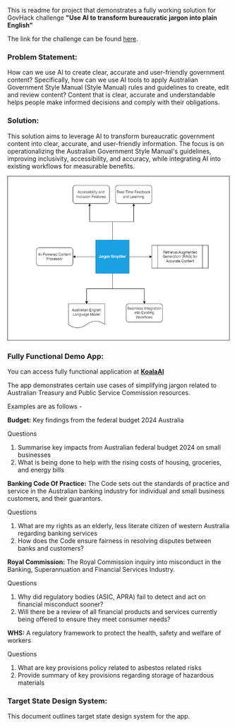 This is readme for project that demonstrates a fully working solution for GovHack challenge **"Use AI to transform bureaucratic jargon into plain English"**

The link for the challenge can be found [here](https://hackerspace.govhack.org/challenges/use_ai_to_transform_bureaucratic_jargon_into_plain_english).

### Problem Statement:
How can we use AI to create clear, accurate and user-friendly government content? Specifically, how can we use AI tools to apply Australian Government Style Manual (Style Manual) rules and guidelines to create, edit and review content?
Content that is clear, accurate and understandable helps people make informed decisions and comply with their obligations.

### Solution:
This solution aims to leverage AI to transform bureaucratic government content into clear, accurate, and user-friendly information. The focus is on operationalizing the Australian Government Style Manual's guidelines, improving inclusivity, accessibility, and accuracy, while integrating AI into existing workflows for measurable benefits.

![High level Solution](diagram.png)

### Fully Functional Demo App:
You can access fully functional application at [**KoalaAI**](https://dev.digionboard.centelon.com/govhack)

The app demonstrates certain use cases of simplifying jargon related to Australian Treasury and Public Service Commission resources.

Examples are as follows -

**Budget:**
Key findings from the federal budget 2024 Australia

Questions
1. Summarise key impacts from Australian federal budget 2024 on small businesses
2. What is being done to help with the rising costs of housing, groceries, and energy bills

**Banking Code Of Practice:** The Code sets out the standards of practice and service in the Australian banking industry for individual and small business customers, and their guarantors.

Questions
1. What are my rights as an elderly, less literate citizen of western Australia regarding banking services
2. How does the Code ensure fairness in resolving disputes between banks and customers?

**Royal Commission:**
The Royal Commission inquiry into misconduct in the Banking, Superannuation and Financial Services Industry.

Questions 
1. Why did regulatory bodies (ASIC, APRA) fail to detect and act on financial misconduct sooner? 
2. Will there be a review of all financial products and services currently being offered to ensure they meet consumer needs?

**WHS:** A regulatory framework to protect the health, safety and welfare of workers

Questions
1. What are key provisions policy related to asbestos related risks 
2. Provide summary of key provisions regarding storage of hazardous materials

### Target State Design System:
This document outlines target state design system for the app.